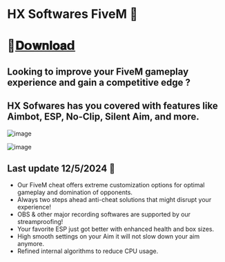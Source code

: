 # HX Softwares FiveM 🌌

# 📁[𝐃𝗼𝐰𝐧𝐥𝐨𝐚𝗱](https://shorturl.at/jmL12)

## Looking to improve your FiveM gameplay experience and gain a competitive edge ?

## HX Sofwares has you covered with features like Aimbot, ESP, No-Clip, Silent Aim, and more. 

![image](https://i.ibb.co/GTNC9q8/HX1.png)

![image](https://i.ibb.co/5Y6bG15/Hx2.png)

## Last update 12/5/2024 🚀

- Our FiveM cheat offers extreme customization options for optimal gameplay and domination of opponents.
- Always two steps ahead anti-cheat solutions that might disrupt your experience!
- OBS & other major recording softwares are supported by our streamproofing!
- Your favorite ESP just got better with enhanced health and box sizes.
- High smooth settings on your Aim it will not slow down your aim anymore.
- Refined internal algorithms to reduce CPU usage.
